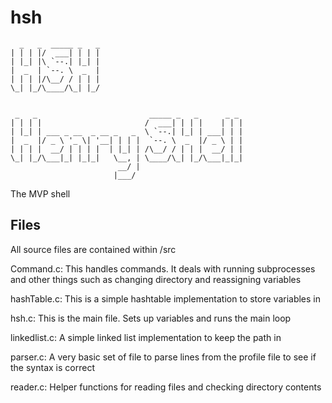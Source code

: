 # hsh
```
  _   _  _____ _   _                                 
| | | |/  ___| | | |                                
| |_| |\ `--.| |_| |                                
|  _  | `--. \  _  |                                
| | | |/\__/ / | | |                                
\_| |_/\____/\_| |_/                                
                                                    
                                                    
 _   _                         _____ _   _      _ _ 
| | | |                       /  ___| | | |    | | |
| |_| | ___ _ __  _ __ _   _  \ `--.| |_| | ___| | |
|  _  |/ _ \ '_ \| '__| | | |  `--. \  _  |/ _ \ | |
| | | |  __/ | | | |  | |_| | /\__/ / | | |  __/ | |
\_| |_/\___|_| |_|_|   \__, | \____/\_| |_/\___|_|_|
                        __/ |                       
                       |___/    
```
The MVP shell

## Files

All source files are contained within /src

Command.c: This handles commands. It deals with running subprocesses and other things such as changing directory and reassigning variables

hashTable.c: This is a simple hashtable implementation to store variables in

hsh.c: This is the main file. Sets up variables and runs the main loop

linkedlist.c: A simple linked list implementation to keep the path in

parser.c: A very basic set of file to parse lines from the profile file to see if the syntax is correct

reader.c: Helper functions for reading files and checking directory contents
